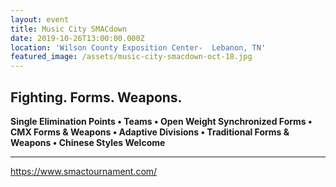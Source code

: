 ```yaml
---
layout: event
title: Music City SMACdown
date: 2019-10-26T13:00:00.000Z
location: 'Wilson County Exposition Center-  Lebanon, TN'
featured_image: /assets/music-city-smacdown-oct-18.jpg
---
```

## Fighting. Forms. Weapons.


**Single Elimination Points • Teams • Open Weight Synchronized Forms • CMX Forms & Weapons • Adaptive Divisions • Traditional Forms & Weapons • Chinese Styles Welcome**

****

<https://www.smactournament.com/>
